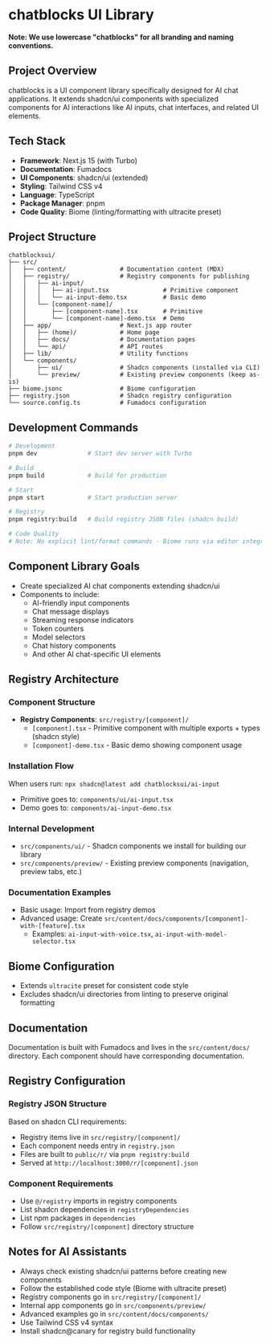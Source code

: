 # chatblocks UI Library

**Note: We use lowercase "chatblocks" for all branding and naming conventions.**

## Project Overview
chatblocks is a UI component library specifically designed for AI chat applications. It extends shadcn/ui components with specialized components for AI interactions like AI inputs, chat interfaces, and related UI elements.

## Tech Stack
- **Framework**: Next.js 15 (with Turbo)
- **Documentation**: Fumadocs
- **UI Components**: shadcn/ui (extended)
- **Styling**: Tailwind CSS v4
- **Language**: TypeScript
- **Package Manager**: pnpm
- **Code Quality**: Biome (linting/formatting with ultracite preset)

## Project Structure
```
chatblocksui/
├── src/
│   ├── content/               # Documentation content (MDX)
│   ├── registry/              # Registry components for publishing
│   │   ├── ai-input/
│   │   │   ├── ai-input.tsx               # Primitive component
│   │   │   └── ai-input-demo.tsx          # Basic demo
│   │   └── [component-name]/
│   │       ├── [component-name].tsx       # Primitive
│   │       └── [component-name]-demo.tsx  # Demo
│   ├── app/                   # Next.js app router
│   │   ├── (home)/            # Home page
│   │   ├── docs/              # Documentation pages
│   │   └── api/               # API routes
│   ├── lib/                   # Utility functions
│   └── components/
│       ├── ui/                # Shadcn components (installed via CLI)
│       └── preview/           # Existing preview components (keep as-is)
├── biome.jsonc                # Biome configuration
├── registry.json              # Shadcn registry configuration
└── source.config.ts           # Fumadocs configuration
```

## Development Commands
```bash
# Development
pnpm dev              # Start dev server with Turbo

# Build
pnpm build            # Build for production

# Start
pnpm start            # Start production server

# Registry
pnpm registry:build   # Build registry JSON files (shadcn build)

# Code Quality
# Note: No explicit lint/format commands - Biome runs via editor integration
```

## Component Library Goals
- Create specialized AI chat components extending shadcn/ui
- Components to include:
  - AI-friendly input components
  - Chat message displays
  - Streaming response indicators
  - Token counters
  - Model selectors
  - Chat history components
  - And other AI chat-specific UI elements

## Registry Architecture

### Component Structure
- **Registry Components**: `src/registry/[component]/`
  - `[component].tsx` - Primitive component with multiple exports + types (shadcn style)
  - `[component]-demo.tsx` - Basic demo showing component usage

### Installation Flow
When users run: `npx shadcn@latest add chatblocksui/ai-input`
- Primitive goes to: `components/ui/ai-input.tsx`
- Demo goes to: `components/ai-input-demo.tsx`

### Internal Development
- `src/components/ui/` - Shadcn components we install for building our library
- `src/components/preview/` - Existing preview components (navigation, preview tabs, etc.)

### Documentation Examples
- Basic usage: Import from registry demos
- Advanced usage: Create `src/content/docs/components/[component]-with-[feature].tsx`
  - Examples: `ai-input-with-voice.tsx`, `ai-input-with-model-selector.tsx`

## Biome Configuration
- Extends `ultracite` preset for consistent code style
- Excludes shadcn/ui directories from linting to preserve original formatting

## Documentation
Documentation is built with Fumadocs and lives in the `src/content/docs/` directory. Each component should have corresponding documentation.

## Registry Configuration

### Registry JSON Structure
Based on shadcn CLI requirements:
- Registry items live in `src/registry/[component]/`
- Each component needs entry in `registry.json`
- Files are built to `public/r/` via `pnpm registry:build`
- Served at `http://localhost:3000/r/[component].json`

### Component Requirements
- Use `@/registry` imports in registry components
- List shadcn dependencies in `registryDependencies`
- List npm packages in `dependencies`
- Follow `src/registry/[component]` directory structure

## Notes for AI Assistants
- Always check existing shadcn/ui patterns before creating new components
- Follow the established code style (Biome with ultracite preset)
- Registry components go in `src/registry/[component]/`
- Internal app components go in `src/components/preview/`
- Advanced examples go in `src/content/docs/components/`
- Use Tailwind CSS v4 syntax
- Install shadcn@canary for registry build functionality